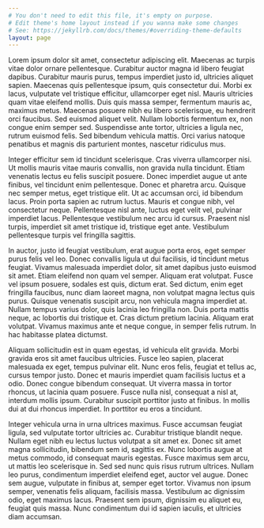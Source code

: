 ```yaml
---
# You don't need to edit this file, it's empty on purpose.
# Edit theme's home layout instead if you wanna make some changes
# See: https://jekyllrb.com/docs/themes/#overriding-theme-defaults
layout: page
---
```



Lorem ipsum dolor sit amet, consectetur adipiscing elit. Maecenas ac turpis vitae dolor ornare pellentesque. Curabitur auctor magna id libero feugiat dapibus. Curabitur mauris purus, tempus imperdiet justo id, ultricies aliquet sapien. Maecenas quis pellentesque ipsum, quis consectetur dui. Morbi ex lacus, vulputate vel tristique efficitur, ullamcorper eget nisl. Mauris ultricies quam vitae eleifend mollis. Duis quis massa semper, fermentum mauris ac, maximus metus. Maecenas posuere nibh eu libero scelerisque, eu hendrerit orci faucibus. Sed euismod aliquet velit. Nullam lobortis fermentum ex, non congue enim semper sed. Suspendisse ante tortor, ultricies a ligula nec, rutrum euismod felis. Sed bibendum vehicula mattis. Orci varius natoque penatibus et magnis dis parturient montes, nascetur ridiculus mus.

Integer efficitur sem id tincidunt scelerisque. Cras viverra ullamcorper nisi. Ut mollis mauris vitae mauris convallis, non gravida nulla tincidunt. Etiam venenatis lectus eu felis suscipit posuere. Donec imperdiet augue ut ante finibus, vel tincidunt enim pellentesque. Donec et pharetra arcu. Quisque nec semper metus, eget tristique elit. Ut ac accumsan orci, id bibendum lacus. Proin porta sapien ac rutrum luctus. Mauris et congue nibh, vel consectetur neque. Pellentesque nisl ante, luctus eget velit vel, pulvinar imperdiet lacus. Pellentesque vestibulum nec arcu id cursus. Praesent nisl turpis, imperdiet sit amet tristique id, tristique eget ante. Vestibulum pellentesque turpis vel fringilla sagittis.

In auctor, justo id feugiat vestibulum, erat augue porta eros, eget semper purus felis vel leo. Donec convallis ligula ut dui facilisis, id tincidunt metus feugiat. Vivamus malesuada imperdiet dolor, sit amet dapibus justo euismod sit amet. Etiam eleifend non quam vel semper. Aliquam erat volutpat. Fusce vel ipsum posuere, sodales est quis, dictum erat. Sed dictum, enim eget fringilla faucibus, nunc diam laoreet magna, non volutpat magna lectus quis purus. Quisque venenatis suscipit arcu, non vehicula magna imperdiet at. Nullam tempus varius dolor, quis lacinia leo fringilla non. Duis porta mattis neque, ac lobortis dui tristique et. Cras dictum pretium lacinia. Aliquam erat volutpat. Vivamus maximus ante et neque congue, in semper felis rutrum. In hac habitasse platea dictumst.

Aliquam sollicitudin est in quam egestas, id vehicula elit gravida. Morbi gravida eros sit amet faucibus ultricies. Fusce leo sapien, placerat malesuada ex eget, tempus pulvinar elit. Nunc eros felis, feugiat et tellus ac, cursus tempor justo. Donec et mauris imperdiet quam facilisis luctus et a odio. Donec congue bibendum consequat. Ut viverra massa in tortor rhoncus, ut lacinia quam posuere. Fusce nulla nisl, consequat a nisl at, interdum mollis ipsum. Curabitur suscipit porttitor justo at finibus. In mollis dui at dui rhoncus imperdiet. In porttitor eu eros a tincidunt.

Integer vehicula urna in urna ultrices maximus. Fusce accumsan feugiat ligula, sed vulputate tortor ultricies ac. Curabitur tristique blandit neque. Nullam eget nibh eu lectus luctus volutpat a sit amet ex. Donec sit amet magna sollicitudin, bibendum sem id, sagittis ex. Nunc lobortis augue at metus commodo, id consequat mauris egestas. Fusce maximus sem arcu, ut mattis leo scelerisque in. Sed sed nunc quis risus rutrum ultrices. Nullam leo purus, condimentum imperdiet eleifend eget, auctor vel augue. Donec sem augue, vulputate in finibus at, semper eget tortor. Vivamus non ipsum semper, venenatis felis aliquam, facilisis massa. Vestibulum ac dignissim odio, eget maximus lacus. Praesent sem ipsum, dignissim eu aliquet eu, feugiat quis massa. Nunc condimentum dui id sapien iaculis, et ultricies diam accumsan.